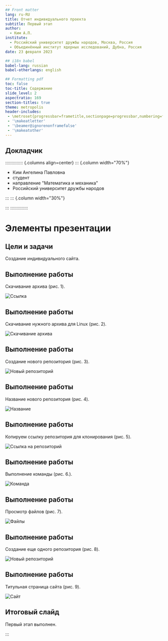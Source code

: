 ```yaml
---
## Front matter
lang: ru-RU
title: Отчет индивидуального проекта 
subtitle: Первый этап
author:
  - Ким А.П.
institute:
  - Российский университет дружбы народов, Москва, Россия
  - Объединённый институт ядерных исследований, Дубна, Россия
date: 23 февраля 2023

## i18n babel
babel-lang: russian
babel-otherlangs: english

## Formatting pdf
toc: false
toc-title: Содержание
slide_level: 2
aspectratio: 169
section-titles: true
theme: metropolis
header-includes:
 - \metroset{progressbar=frametitle,sectionpage=progressbar,numbering=fraction}
 - '\makeatletter' 
 - '\beamer@ignorenonframefalse'
 - '\makeatother'
---
```



## Докладчик

:::::::::::::: {.columns align=center}
::: {.column width="70%"}

  * Ким Ангелина Павловна
  * студент
  * направление "Математика и механика"
  * Российский университет дружбы народов


:::
::: {.column width="30%"}



:::
::::::::::::::




# Элементы презентации


## Цели и задачи
Создание индивидуального сайта.

## Выполнение работы

Скачивание архива (рис. 1).

![Ссылка](image/1.png)

## Выполнение работы

Скачивание нужного архива для Linux (рис. 2).

![Скачивание архива](image/2.png)

## Выполнение работы

Создание нового репозитория (рис. 3).

![Новый репозиторий](image/3.png)

## Выполнение работы

Название нового репозитория (рис. 4).

![Название](image/4.png)

## Выполнение работы

Копируем ссылку репозитория для клонирования (рис. 5).

![Ссылка на репозиторий](image/5.png)

## Выполнение работы

Выполнение команды (рис. 6.).

![Команда](image/6.png)

## Выполнение работы

Просмотр файлов (рис. 7).

![Файлы](image/7.png)

## Выполнение работы

Создание еще одного репозитория (рис. 8).

![Новый репозиторий](image/12.png)

## Выполнение работы

Титульная страница сайта (рис. 9).

![Сайт](image/21.png)


## Итоговый слайд

Первый этап выполнен.



:::

